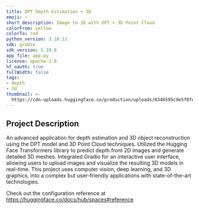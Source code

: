 ```yaml
---
title: DPT Depth Estimation + 3D
emoji: ⚡
short_description: Image to 3D with DPT + 3D Point Cloud
colorFrom: yellow
colorTo: red
python_version: 3.10.13
sdk: gradio
sdk_version: 5.19.0
app_file: app.py
license: apache-2.0
hf_oauth: true
fullWidth: false
tags:
- depth
- 3d
thumbnail: >-
  https://cdn-uploads.huggingface.co/production/uploads/6346595c9e5f0fe83fc60444/cyAmkkrQsfDjolwuHb4ZX.png
---
```

## Project Description

An advanced application for depth estimation and 3D object reconstruction using the DPT model and 3D Point Cloud techniques. 
Utilized the Hugging Face Transformers library to predict depth from 2D images and generate detailed 3D meshes. 
Integrated Gradio for an interactive user interface, allowing users to upload images and visualize the resulting 3D models in real-time. 
This project uses computer vision, deep learning, and 3D graphics, into a complex but user-friendly applications with state-of-the-art technologies.

Check out the configuration reference at https://huggingface.co/docs/hub/spaces#reference